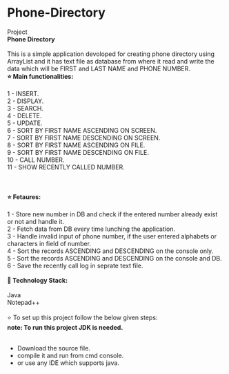 # Phone-Directory </br>
Project </br>
<b>Phone Directory </b></br>
 </br>
This is a simple application devoloped for creating phone directory
using ArrayList and it has text file as database from where
it read and write the data which will be FIRST and LAST NAME and
PHONE NUMBER.
 </br>
<b>⭐ Main functionalities:</b></br>
 </br>
1 - INSERT. </br>
2 - DISPLAY. </br>
3 - SEARCH. </br>
4 - DELETE. </br>
5 - UPDATE. </br>
6 - SORT BY FIRST NAME ASCENDING ON SCREEN. </br>
7 - SORT BY FIRST NAME DESCENDING ON SCREEN. </br>
8 - SORT BY FIRST NAME ASCENDING ON FILE. </br>
9 - SORT BY FIRST NAME DESCENDING ON FILE. </br>
10 - CALL NUMBER. </br>
11 - SHOW RECENTLY CALLED NUMBER. </br>
 </br>
 </br>
 </br>
<b>⭐ Fetaures: </b></br>
 </br>
1 - Store new number in DB and check if the entered number already exist or not and handle it. </br>
2 - Fetch data from DB every time lunching the application. </br>
3 - Handle invalid input of phone number, if the user entered alphabets or characters in field of number. </br>
4 - Sort the records ASCENDING and DESCENDING on the console only. </br>
5 - Sort the records ASCENDING and DESCENDING on the console and DB. </br>
6 - Save the recently call log in seprate text file. </br>
 </br>
<b>📡 Technology Stack: </br></b>
 </br>
Java </br>
Notepad++ </br>
 </br>
⭐ To set up this project follow the below given steps: </br>
<b>note: To run this project JDK is needed.</b> </br>
 </br>
- Download the source file. </br>
- compile it and run from cmd console. </br>
- or use any IDE which supports java. </br>
